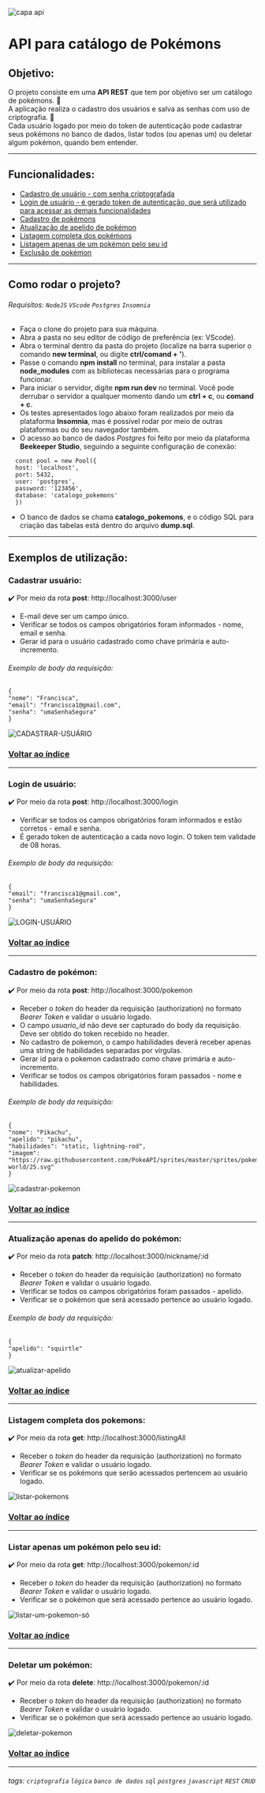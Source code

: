 ![capa api](https://github.com/Danifeares/catalogPokemon/assets/117787402/a9d2b165-610a-455f-8464-8d28206645ce)

# API para catálogo de Pokémons

## Objetivo:
O projeto consiste em uma **API REST** que tem por objetivo ser um catálogo de pokémons. 📑 </br>
A aplicação realiza o cadastro dos usuários e salva as senhas com uso de criptografia. 🔐 </br>
Cada usuário logado por meio do token de autenticação pode cadastrar seus pokémons no banco de dados, listar todos (ou apenas um) ou deletar algum pokémon, quando bem entender.

---

## Funcionalidades: <a name="Índice"></a>
- [Cadastro de usuário - com senha criptografada](#cadastrarUsuário)
- [Login de usuário - é gerado token de autenticação, que será utilizado para acessar as demais funcionalidades](#loginUsuário)
- [Cadastro de pokémons](#cadastroPokemon)
- [Atualização de apelido de pokémon](#atualizaçãoPoke)
- [Listagem completa dos pokémons](#listarTodosPoke)
- [Listagem apenas de um pokémon pelo seu id](#listarUMPoke)
- [Exclusão de pokémon](#deletarPoke)
  
---

## Como rodar o projeto? 

###### Requisitos: `NodeJS` `VScode` `Postgres` `Insomnia` 

- Faça o clone do projeto para sua máquina.
- Abra a pasta no seu editor de código de preferência (ex: VScode).
- Abra o terminal dentro da pasta do projeto (localize na barra superior o comando **new terminal**, ou digite **ctrl/comand + '**).
- Passe o comando **npm install** no terminal, para instalar a pasta **node_modules** com as bibliotecas necessárias para o programa funcionar.
- Para iniciar o servidor, digite **npm run dev** no terminal. Você pode derrubar o servidor a qualquer momento dando um **ctrl + c**, ou **comand + c**.
- Os testes apresentados logo abaixo foram realizados por meio da plataforma **Insomnia**, mas é possível rodar por meio de outras plataformas ou do seu navegador também.
- O acesso ao banco de dados _Postgres_ foi feito por meio da plataforma **Beekeeper Studio**, seguindo a seguinte configuração de conexão:
```
  const pool = new Pool({
  host: 'localhost',
  port: 5432,
  user: 'postgres',
  password: '123456',
  database: 'catalogo_pokemons'
  })
```
- O banco de dados se chama **catalogo_pokemons**, e o código SQL para criação das tabelas está dentro do arquivo **dump.sql**.

---

## Exemplos de utilização:


### Cadastrar usuário: <a name="cadastrarUsuário"></a>

✔️ Por meio da rota **post**: http://localhost:3000/user
    
- E-mail deve ser um campo único. 
- Verificar se todos os campos obrigatórios foram informados - nome, email e senha.
- Gerar id para o usuário cadastrado como chave primária e auto-incremento.

###### Exemplo de body da requisição:

```
{
"nome": "Francisca",
"email": "francisca1@gmail.com",
"senha": "umaSenhaSegura"
}
```

![CADASTRAR-USUÁRIO](https://github.com/Danifeares/catalogPokemon/assets/117787402/6c62dcad-3c47-4f80-bbd8-946400ff1fcf)

### [Voltar ao índice](#Índice)
---

### Login de usuário: <a name="loginUsuário"></a>

✔️ Por meio da rota **post**: http://localhost:3000/login
    
- Verificar se todos os campos obrigatórios foram informados e estão corretos - email e senha.
- É gerado token de autenticação a cada novo login. O token tem validade de 08 horas.

###### Exemplo de body da requisição:

```
{
"email": "francisca1@gmail.com",
"senha": "umaSenhaSegura"
}
```

![LOGIN-USUÁRIO](https://github.com/Danifeares/catalogPokemon/assets/117787402/6e619abb-3e22-490c-864a-e6be4c35c049)

### [Voltar ao índice](#Índice)
---

### Cadastro de pokémon: <a name="cadastroPokemon"></a>

✔️ Por meio da rota **post**: http://localhost:3000/pokemon
    
- Receber o _token_ do header da requisição (authorization) no formato _Bearer Token_ e validar o usuário logado.
- O campo _usuario_id_ não deve ser capturado do body da requisição. Deve ser obtido do token recebido no header.
- No cadastro de pokemon, o campo habilidades deverá receber apenas uma string de habilidades separadas por vírgulas.
- Gerar id para o pokemon cadastrado como chave primária e auto-incremento.
- Verificar se todos os campos obrigatórios foram passados - nome e habilidades.

###### Exemplo de body da requisição:

```
{
"nome": "Pikachu",
"apelido": "pikachu",
"habilidades": "static, lightning-rod",
"imagem": "https://raw.githubusercontent.com/PokeAPI/sprites/master/sprites/pokemon/other/dream-world/25.svg"
}
```

![cadastrar-pokemon](https://github.com/Danifeares/catalogPokemon/assets/117787402/2851a192-607f-463f-82f7-a62e6405693d)

### [Voltar ao índice](#Índice)
---

### Atualização apenas do apelido do pokémon: <a name="atualizaçãoPoke"></a>

✔️ Por meio da rota **patch**: http://localhost:3000/nickname/:id
    
- Receber o _token_ do header da requisição (authorization) no formato _Bearer Token_ e validar o usuário logado.
- Verificar se todos os campos obrigatórios foram passados - apelido.
- Verificar se o pokémon que será acessado pertence ao usuário logado.

###### Exemplo de body da requisição:

```
{
"apelido": "squirtle"
}
```

![atualizar-apelido](https://github.com/Danifeares/catalogPokemon/assets/117787402/3b9ef29e-123a-47f8-aadc-b8b7bc487eba)

### [Voltar ao índice](#Índice)
---

### Listagem completa dos pokemons: <a name="listarTodosPoke"></a>

✔️ Por meio da rota **get**: http://localhost:3000/listingAll
    
- Receber o _token_ do header da requisição (authorization) no formato _Bearer Token_ e validar o usuário logado.
- Verificar se os pokémons que serão acessados pertencem ao usuário logado.

![listar-pokemons](https://github.com/Danifeares/catalogPokemon/assets/117787402/f0cdc8b0-13f0-45be-80a8-bc41d79499f0)

### [Voltar ao índice](#Índice)
---

### Listar apenas um pokémon pelo seu id:  <a name="listarUMPoke"></a>

✔️ Por meio da rota **get**: http://localhost:3000/pokemon/:id
    
- Receber o _token_ do header da requisição (authorization) no formato _Bearer Token_ e validar o usuário logado.
- Verificar se o pokémon que será acessado pertence ao usuário logado.

![listar-um-pokemon-só](https://github.com/Danifeares/catalogPokemon/assets/117787402/f0e87816-bbfe-4f93-8788-ab5664c31967)

### [Voltar ao índice](#Índice)
---

### Deletar um pokémon: <a name="deletarPoke"></a>

✔️ Por meio da rota **delete**: http://localhost:3000/pokemon/:id
    
- Receber o _token_ do header da requisição (authorization) no formato _Bearer Token_ e validar o usuário logado.
- Verificar se o pokémon que será acessado pertence ao usuário logado.

![deletar-pokemon](https://github.com/Danifeares/catalogPokemon/assets/117787402/a4ece935-feca-46a8-be1b-1e032ab0c5ab)

### [Voltar ao índice](#Índice)
---

###### tags: `criptografia` `lógica` `banco de dados` `sql` `postgres` `javascript` `REST` `CRUD`
